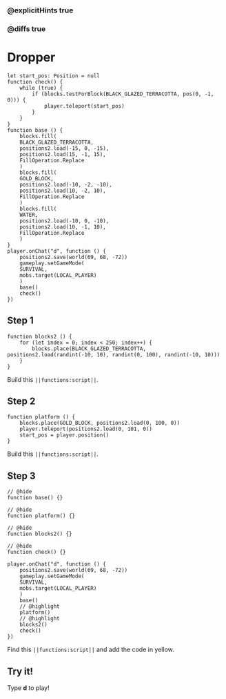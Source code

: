 ### @explicitHints true

### @diffs true

# Dropper



```template
let start_pos: Position = null
function check() {
    while (true) {
        if (blocks.testForBlock(BLACK_GLAZED_TERRACOTTA, pos(0, -1, 0))) {
            player.teleport(start_pos)
        }
    }
}
function base () {
    blocks.fill(
    BLACK_GLAZED_TERRACOTTA,
    positions2.load(-15, 0, -15),
    positions2.load(15, -1, 15),
    FillOperation.Replace
    )
    blocks.fill(
    GOLD_BLOCK,
    positions2.load(-10, -2, -10),
    positions2.load(10, -2, 10),
    FillOperation.Replace
    )
    blocks.fill(
    WATER,
    positions2.load(-10, 0, -10),
    positions2.load(10, -1, 10),
    FillOperation.Replace
    )
}
player.onChat("d", function () {
    positions2.save(world(69, 68, -72))
    gameplay.setGameMode(
    SURVIVAL,
    mobs.target(LOCAL_PLAYER)
    )
    base()
    check()
})
```

## Step 1

```blocks
function blocks2 () {
    for (let index = 0; index < 250; index++) {
        blocks.place(BLACK_GLAZED_TERRACOTTA, positions2.load(randint(-10, 10), randint(0, 100), randint(-10, 10)))
    }
}
```

Build this ``||functions:script||``.

## Step 2

```blocks
function platform () {
    blocks.place(GOLD_BLOCK, positions2.load(0, 100, 0))
    player.teleport(positions2.load(0, 101, 0))
    start_pos = player.position()
}
```

Build this ``||functions:script||``.

## Step 3

```blocks
// @hide
function base() {}

// @hide
function platform() {}

// @hide
function blocks2() {}

// @hide
function check() {}

player.onChat("d", function () {
    positions2.save(world(69, 68, -72))
    gameplay.setGameMode(
    SURVIVAL,
    mobs.target(LOCAL_PLAYER)
    )
    base()
    // @highlight
    platform()
    // @highlight
    blocks2()
    check()
})
```

Find this ``||functions:script||`` and add the code in yellow.

## Try it!

Type **d** to play!